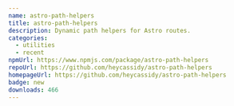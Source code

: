 ```yaml
---
name: astro-path-helpers
title: astro-path-helpers
description: Dynamic path helpers for Astro routes.
categories:
  - utilities
  - recent
npmUrl: https://www.npmjs.com/package/astro-path-helpers
repoUrl: https://github.com/heycassidy/astro-path-helpers
homepageUrl: https://github.com/heycassidy/astro-path-helpers
badge: new
downloads: 466
---
```


